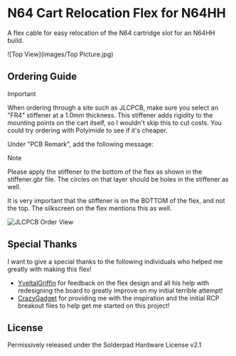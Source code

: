 # N64 Cart Relocation Flex for N64HH
A flex cable for easy relocation of the N64 cartridge slot for an N64HH build.

![Top View](images/Top Picture.jpg)

## Ordering Guide
> [!IMPORTANT]
> When ordering through a site such as JLCPCB, make sure you select an "FR4" stiffener at a 1.0mm thickness. This stiffener adds rigidity to the mounting points on the cart itself, so I wouldn't skip this to cut costs. You could try ordering with Polyimide to see if it's cheaper.

Under "PCB Remark", add the following message:

> [!NOTE]
> Please apply the stiffener to the bottom of the flex as shown in the stiffener.gbr file. The circles on that layer should be holes in the stiffener as well.

It is very important that the stiffener is on the BOTTOM of the flex, and not the top. The silkscreen on the flex mentions this as well.

![JLCPCB Order View](images/jlcpcb-order.jpg)

## Special Thanks
I want to give a special thanks to the following individuals who helped me greatly with making this flex!

- [YveltalGriffin](https://twitter.com/YveltalGriffin) for feedback on the flex design and all his help with redesigning the board to greatly improve on my initial terrible attempt!
- [CrazyGadget](https://twitter.com/crazygadgetmods) for providing me with the inspiration and the initial RCP breakout files to help get me started on this project!

## License

Permissively released under the Solderpad Hardware License v2.1